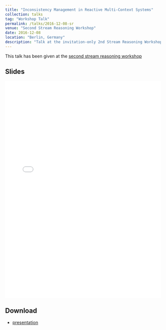 ```yaml
---
title: "Inconsistency Management in Reactive Multi-Context Systems"
collection: talks
tag: "Workshop Talk"
permalink: /talks/2016-12-08-sr
venue: "Second Stream Reasoning Workshop"
date: 2016-12-08
location: "Berlin, Germany"
description: "Talk at the invitation-only 2nd Stream Reasoning Workshop about he current research on Incnosistency Management."
---
```

This talk has been given at the [second stream reasoning workshop](https://www.ods.tu-berlin.de/menue/fachgebiet_open_distributed_systems/stream_reasoning_workshop_2016_berlin_8th_to_9th_december_2016/program_and_schedule/)

## Slides
<embed src="/talk/20161208_berlin.pdf" width="100%" height="700" type='application/pdf'>

## Download
* [presentation](/talk/20161208_berlin.pdf)
